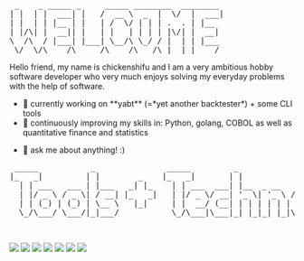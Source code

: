 <pre>
 _    _ _____ _     _____ ________  ________ 
| |  | |  ___| |   /  __ \  _  |  \/  |  ___|
| |  | | |__ | |   | /  \/ | | | .  . | |__  
| |/\| |  __|| |   | |   | | | | |\/| |  __| 
\  /\  / |___| |___| \__/\ \_/ / |  | | |___ 
 \/  \/\____/\_____/\____/\___/\_|  |_|____/                    
</pre>

Hello friend, my name is chickenshifu and I am a very ambitious hobby software developer who very much enjoys solving my everyday problems with the help of software.

<ul>
<li>🔭 currently working on **yabt** (=*yet another backtester*) + some CLI tools</li>
<li>🌱 continuously improving my skills in: Python, golang, COBOL as well as quantitative finance and statistics</p>
<li>💬 ask me about anything! :)</p>
</ul>

<pre>
 _____           _               _____         _                 _                   
|_   _|         | |        _    |_   _|       | |               | |                  
  | | ___   ___ | |___   _| |_    | | ___  ___| |__  _ __   ___ | | ___   __ _ _   _ 
  | |/ _ \ / _ \| / __| |_   _|   | |/ _ \/ __| '_ \| '_ \ / _ \| |/ _ \ / _` | | | |
  | | (_) | (_) | \__ \   |_|     | |  __/ (__| | | | | | | (_) | | (_) | (_| | |_| |
  \_/\___/ \___/|_|___/           \_/\___|\___|_| |_|_| |_|\___/|_|\___/ \__, |\__, |
                                                                          __/ | __/ |
                                                                         |___/ |___/ 
</pre>

![](https://img.shields.io/badge/OS-Linux-informational?style=plastic&logo=Linux&logoColor=white&color=yellow)
![](https://img.shields.io/badge/Shell-Bash-informational?style=plastic&logo=GNU-Bash&logoColor=white&color=red)
![](https://img.shields.io/badge/Editor-vim-informational?style=plastic&logo=Vim&logoColor=white&color=important)
![](https://img.shields.io/badge/Language-Python-informational?style=plastic&logo=Python&logoColor=white&color=informational)
![](https://img.shields.io/badge/Language-Go-informational?style=plastic&logo=Go&logoColor=white&color=informational)
![](https://img.shields.io/badge/Language-COBOL-informational?style=plastic&color=informational)
![](https://img.shields.io/badge/Cloud-DigitalOcean-informational?style=plastic&logo=DigitalOcean&logoColor=white&color=blueviolet)




